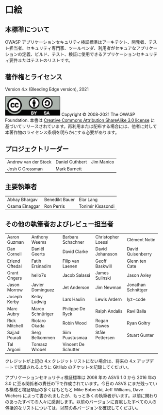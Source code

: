 # 口絵

## 本標準について

OWASP アプリケーションセキュリティ検証標準はアーキテクト、開発者、テスト担当者、セキュリティ専門家、ツールベンダ、利用者がセキュアなアプリケーションの定義、ビルド、テスト、検証に使用できるアプリケーションセキュリティ要件またはテストのリストです。

## 著作権とライセンス

Version 4.x (Bleeding Edge version), 2021

![license](../images/license.png)
Copyright © 2008-2021 The OWASP Foundation. 本書は [Creative Commons Attribution ShareAlike 3.0 license](https://creativecommons.org/licenses/by-sa/3.0/) に基づいてリリースされています。再利用または配布する場合には、他者に対して本著作物のライセンス条項を明らかにする必要があります。

## プロジェクトリーダー

|                      	|                 	|            	|
|----------------------	|-----------------	|------------	|
| Andrew van der Stock 	| Daniel Cuthbert 	| Jim Manico 	|
| Josh C Grossman      	| Mark Burnett    	|            	|

## 主要執筆者

|                	|                	|                   	|
|----------------	|----------------	|-------------------	|
| Abhay Bhargav  	| Benedikt Bauer 	| Elar Lang         	|
| Osama Elnaggar 	| Ron Perris     	| Tonimir Kisasondi 	|

## その他の執筆者およびレビュー担当者

|                	|                  	|                     	|                    	|                     	|
|----------------	|------------------	|---------------------	|--------------------	|---------------------	|
| Aaron Guzman   	| Anthony Weems    	| Barbara Schachner   	| Christopher Loessl 	| Clément Notin       	|
| Dan Cornell    	| Daniël Geerts    	| David Clarke        	| David Johansson    	| David Quisenberry   	|
| Erlend Oftedal 	| Fatih Ersinadim  	| Filip van Laenen    	| Geoff Baskwill     	| Glenn ten Cate      	|
| Grant Ongers   	| hello7s          	| Jacob Salassi       	| James Sulinski     	| Jason Axley         	|
| Jason Morrow   	| Javier Dominguez 	| Jet Anderson        	| Jim Newman         	| Jonathan Schnittger 	|
| Joseph Kerby   	| Kelby Ludwig     	| Lars Haulin         	| Lewis Ardern       	| lyz-code            	|
| Marc Aubry     	| Marco Schnüriger 	| Philippe De Ryck    	| Ralph Andalis      	| Ravi Balla          	|
| Rick Mitchell  	| Riotaro Okada    	| Robin Wood          	| Rogan Dawes        	| Ryan Goltry         	|
| Sajjad Pourali 	| Serg Belkommen   	| Siim Puustusmaa     	| Ståle Pettersen    	| Stuart Gunter       	|
| Tal Argoni     	| Tomasz Wrobel    	| Vincent De Schutter 	|                    	|                     	|

クレジットが上記の 4.x クレジットリストにない場合は、将来の 4.x アップデートで認識されるように GitHub のチケットを記録してください。

アプリケーションセキュリティ検証標準は 2008 年の ASVS 1.0 から 2016 年の 3.0 に至る関係者の責任の下で作成されています。今日の ASVS にまだ残っている構成と検証項目の多くはもともと Mike Boberski, Jeff Williams, Dave Wichers によって書かれましたが、もっと多くの執筆者がいます。以前に関わりのあったすべての人々に感謝します。以前のバージョンに貢献したすべての人の包括的なリストについては、以前の各バージョンを確認してください。
